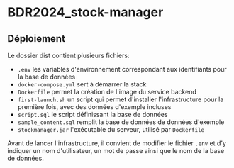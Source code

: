 # BDR2024_stock-manager

## Déploiement
Le dossier dist contient plusieurs fichiers:
- `.env` les variables d'environnement correspondant aux 
  identifiants pour la base de données
- `docker-compose.yml` sert à démarrer la stack
- `Dockerfile` permet la création de l'image du service backend
- `first-launch.sh` un script qui permet d'installer l'infrastructure 
  pour la première fois, avec des données d'exemple incluses
- `script.sql` le script définissant la base de données
- `sample_content.sql` remplit la base de données de données d'exemple
- `stockmanager.jar` l'exécutable du serveur, utilisé par `Dockerfile`

Avant de lancer l'infrastructure, il convient de modifier le fichier `.env`
et d'y indiquer un nom d'utilisateur, un mot de passe ainsi que le nom de la base de données.